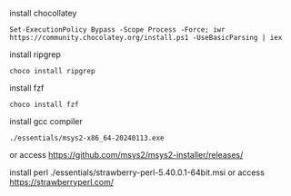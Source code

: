install chocollatey
```
Set-ExecutionPolicy Bypass -Scope Process -Force; iwr https://community.chocolatey.org/install.ps1 -UseBasicParsing | iex
```

install ripgrep
```
choco install ripgrep
```

install fzf
```
choco install fzf
```

install gcc compiler
```
./essentials/msys2-x86_64-20240113.exe
```
or
access https://github.com/msys2/msys2-installer/releases/

install perl
./essentials/strawberry-perl-5.40.0.1-64bit.msi
or 
access https://strawberryperl.com/
